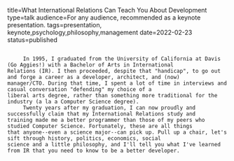 title=What International Relations Can Teach You About Development
type=talk
audience=For any audience, recommended as a keynote presentation.
tags=presentation, keynote,psychology,philosophy,management
date=2022-02-23
status=published
~~~~~~

     In 1995, I graduated from the University of California at Davis (Go Aggies!) with a Bachelor of Arts in International
Relations (IR). I then proceeded, despite that "handicap", to go out and forge a career as a developer, architect, and (now)
manager/CTO. During that time, I spent a lot of time in interviews and casual conversation "defending" my choice of a
liberal arts degree, rather than something more traditional for the industry (a la a Computer Science degree).
     Twenty years after my graduation, I can now proudly and successfully claim that my International Relations study and
training made me a better programmer than those of my peers who studied Computer Science. Fortunately, these are all things
that anyone--even a science major--can pick up. Pull up a chair, let's sift through history, politics, economics, social
science and a little philosophy, and I'll tell you what I've learned from IR that you need to know to be a better developer.
    
